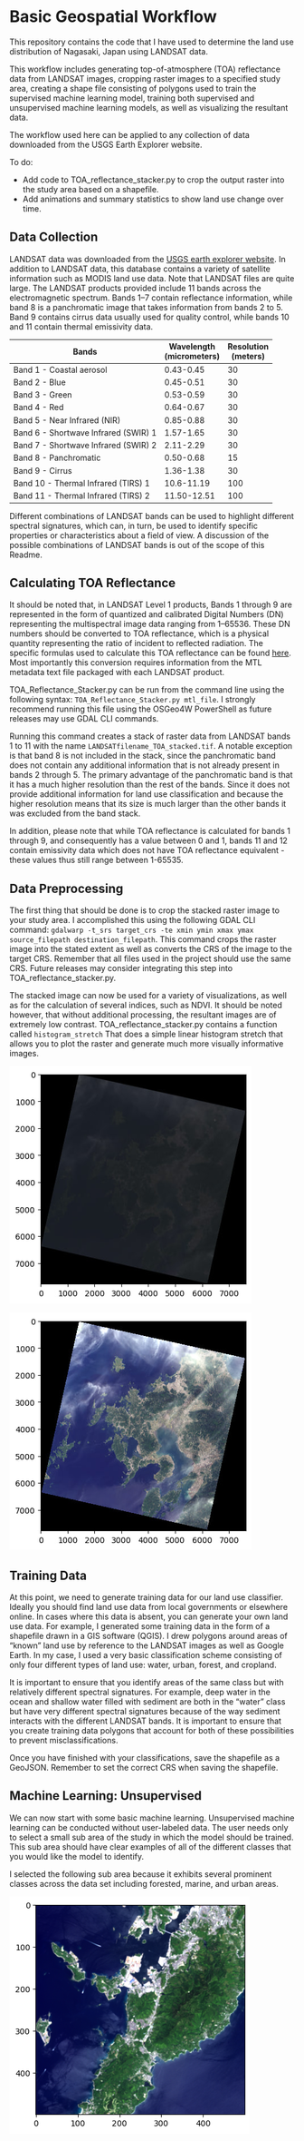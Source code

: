 # Basic Geospatial Workflow

This repository contains the code that I have used to determine the land use distribution of Nagasaki, Japan using LANDSAT data.

This workflow includes generating top-of-atmosphere (TOA) reflectance data from LANDSAT images, cropping raster images to a specified study area, creating a shape file consisting of polygons used to train the supervised machine learning model, training both supervised and unsupervised machine learning models, as well as visualizing the resultant data.

The workflow used here can be applied to any collection of data downloaded from the USGS Earth Explorer website. 

To do:
 - Add code to TOA_reflectance_stacker.py to crop the output raster into the study area based on a shapefile.
 - Add animations and summary statistics to show land use change over time.

## Data Collection

LANDSAT data was downloaded from the [USGS earth explorer website](https://earthexplorer.usgs.gov/). In addition to LANDSAT data, this database contains a variety of satellite information such as MODIS land use data. Note that LANDSAT files are quite large. The LANDSAT products provided include 11 bands across the electromagnetic spectrum. Bands 1–7 contain reflectance information, while band 8 is a panchromatic image that takes information from bands 2 to 5. Band 9 contains cirrus data usually used for quality control, while bands 10 and 11 contain thermal emissivity data. 

| Bands                                | Wavelength<br>(micrometers) | Resolution<br>(meters) |
| ------------------------------------ | --------------------------- | ---------------------- |
| Band 1 - Coastal aerosol             | 0.43-0.45                   | 30                     |
| Band 2 - Blue                        | 0.45-0.51                   | 30                     |
| Band 3 - Green                       | 0.53-0.59                   | 30                     |
| Band 4 - Red                         | 0.64-0.67                   | 30                     |
| Band 5 - Near Infrared (NIR)         | 0.85-0.88                   | 30                     |
| Band 6 - Shortwave Infrared (SWIR) 1 | 1.57-1.65                   | 30                     |
| Band 7 - Shortwave Infrared (SWIR) 2 | 2.11-2.29                   | 30                     |
| Band 8 - Panchromatic                | 0.50-0.68                   | 15                     |
| Band 9 - Cirrus                      | 1.36-1.38                   | 30                     |
| Band 10 - Thermal Infrared (TIRS) 1  | 10.6-11.19                  | 100                    |
| Band 11 - Thermal Infrared (TIRS) 2  | 11.50-12.51                 | 100                    |

Different combinations of LANDSAT bands can be used to highlight different spectral signatures, which can, in turn, be used to identify specific properties or characteristics about a field of view. A discussion of the possible combinations of LANDSAT bands is out of the scope of this Readme.

## Calculating TOA Reflectance

It should be noted that, in LANDSAT Level 1 products, Bands 1 through 9 are represented in the form of quantized and calibrated Digital Numbers (DN) representing the multispectral image data ranging from 1–65536. These DN numbers should be converted to TOA reflectance, which is a physical quantity representing the ratio of incident to reflected radiation. The specific formulas used to calculate this TOA reflectance can be found [here]( https://www.usgs.gov/landsat-missions/using-usgs-landsat-level-1-data-product). Most importantly this conversion requires information from the MTL metadata text file packaged with each LANDSAT product.

TOA_Reflectance_Stacker.py can be run from the command line using the following syntax: `TOA_Reflectance_Stacker.py mtl_file`. I strongly recommend running this file using the OSGeo4W PowerShell as future releases may use GDAL CLI commands.

Running this command creates a stack of raster data from LANDSAT bands 1 to 11 with the name `LANDSATfilename_TOA_stacked.tif`. A notable exception is that band 8 is not included in the stack, since the panchromatic band does not contain any additional information that is not already present in bands 2 through 5. The primary advantage of the panchromatic band is that it has a much higher resolution than the rest of the bands. Since it does not provide additional information for land use classification and because the higher resolution means that its size is much larger than the other bands it was excluded from the band stack. 

In addition, please note that while TOA reflectance is calculated for bands 1 through 9, and consequently has a value between 0 and 1, bands 11 and 12 contain emissivity data which does not have TOA reflectance equivalent - these values thus still range between 1-65535. 

## Data Preprocessing

The first thing that should be done is to crop the stacked raster image to your study area. I accomplished this using the following GDAL CLI command: `gdalwarp -t_srs target_crs -te xmin ymin xmax ymax source_filepath destination_filepath`. This command crops the raster image into the stated extent as well as converts the CRS of the image to the target CRS. Remember that all files used in the project should use the same CRS. Future releases may consider integrating this step into TOA_reflectance_stacker.py. 

The stacked image can now be used for a variety of visualizations, as well as for the calculation of several indices, such as NDVI. It should be noted however, that without additional processing, the resultant images are of extremely low contrast. TOA_reflectance_stacker.py contains a function called `histogram_stretch` That does a simple linear histogram stretch that allows you to plot the raster and generate much more visually informative images.

![alt text](https://github.com/Pinnacle55/nagasaki-ml/blob/a77e70fd0860aabdc0d1b1427b4bfe8304e24d83/without_histogram_stretch.jpg?raw=true "Without stretching")

![alt text](https://github.com/Pinnacle55/nagasaki-ml/blob/a77e70fd0860aabdc0d1b1427b4bfe8304e24d83/with_histogram_stretch.jpg?raw=true "With stretching")

## Training Data

At this point, we need to generate training data for our land use classifier. Ideally you should find land use data from local governments or elsewhere online. In cases where this data is absent, you can generate your own land use data. For example, I generated some training data in the form of a shapefile drawn in a GIS software (QGIS). I drew polygons around areas of “known” land use by reference to the LANDSAT images as well as Google Earth. In my case, I used a very basic classification scheme consisting of only four different types of land use: water, urban, forest, and cropland. 

It is important to ensure that you identify areas of the same class but with relatively different spectral signatures. For example, deep water in the ocean and shallow water filled with sediment are both in the “water” class but have very different spectral signatures because of the way sediment interacts with the different LANDSAT bands. It is important to ensure that you create training data polygons that account for both of these possibilities to prevent misclassifications.

Once you have finished with your classifications, save the shapefile as a GeoJSON. Remember to set the correct CRS when saving the shapefile.

## Machine Learning: Unsupervised

We can now start with some basic machine learning. Unsupervised machine learning can be conducted without user-labeled data. The user needs only to select a small sub area of the study in which the model should be trained. This sub area should have clear examples of all of the different classes that you would like the model to identify. 

I selected the following sub area because it exhibits several prominent classes across the data set including forested, marine, and urban areas.

![alt text](https://github.com/Pinnacle55/nagasaki-ml/blob/82923b7ae834f8d45cba5a90199ad19692de575e/Images/Study%20Area.png?raw=true "Unsupervised Study Area")

